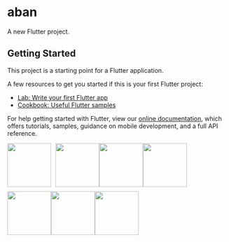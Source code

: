 # aban

A new Flutter project.

## Getting Started

This project is a starting point for a Flutter application.

A few resources to get you started if this is your first Flutter project:

- [Lab: Write your first Flutter app](https://flutter.dev/docs/get-started/codelab)
- [Cookbook: Useful Flutter samples](https://flutter.dev/docs/cookbook)

For help getting started with Flutter, view our
[online documentation](https://flutter.dev/docs), which offers tutorials,
samples, guidance on mobile development, and a full API reference.
<div style="display:flex;flex-wrap:wrap;">
  <img src="https://user-images.githubusercontent.com/70702070/235201206-f8c63b62-4518-4eaa-bcaf-0c8a5173d227.png" width="100" style="margin-right: 10px; margin-bottom: 10px;">

  <img src="https://user-images.githubusercontent.com/72673873/235195770-e80380ca-fb6a-44e5-8f6d-e3a8a4da1816.png" width="100" style="margin-bottom: 10px;">
  <img src="https://user-images.githubusercontent.com/70702070/235201221-cccb32d3-f608-443f-a1c9-be65e27d3820.png" width="100" style="margin-bottom: 10px;">
  <img src="https://user-images.githubusercontent.com/70702070/235201234-d96854fd-a2c2-4cd1-9eff-853cb12dc696.png" width="100" style="margin-bottom: 10px;">
  <img src="https://user-images.githubusercontent.com/70702070/235201255-98df77e7-2186-4d3d-9eec-41b60a6876fe.png" width="100" style="margin-bottom: 10px;">
  <img src="https://user-images.githubusercontent.com/70702070/235201266-17a9df55-a2b7-4322-9bbe-5df8d933e020.png" width="100" style="margin-bottom: 10px;">
  <img src="https://user-images.githubusercontent.com/70702070/235201274-50bc5b8b-e40a-4884-96b6-cb13afcc4ef9.png" width="100" style="margin-bottom: 10px;">
 
</div>


